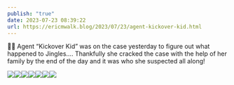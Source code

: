 ```yaml
---
publish: "true"
date: 2023-07-23 08:39:22
url: https://ericmwalk.blog/2023/07/23/agent-kickover-kid.html
---
```


🕵️‍♀️ Agent “Kickover Kid” was on the case yesterday to figure out what happened to Jingles…. Thankfully she cracked the case with the help of her family by the end of the day and it was who she suspected all along!

![](https://ericmwalk.blog/uploads/2023/5ccda22690aa4473b5576d68f1d2b6d7.jpg)![](https://ericmwalk.blog/uploads/2023/b378ffc77e2847dab6bbc1e939c63d62.jpg)![](https://ericmwalk.blog/uploads/2023/fd070f15e0204a04ac4d9f1692c2a1b1.jpg)![](https://ericmwalk.blog/uploads/2023/a049c88149a94695b434102dc64c4e47.jpg)![](https://ericmwalk.blog/uploads/2023/ac7a97a26c994dcb8c629220ff6c2a1f.jpg)![](https://ericmwalk.blog/uploads/2023/47a1e3cc06e6424c872dbd91672a0764.jpg)![](https://ericmwalk.blog/uploads/2023/75e417b09c9242f48500f1a1af10e186.jpg)
